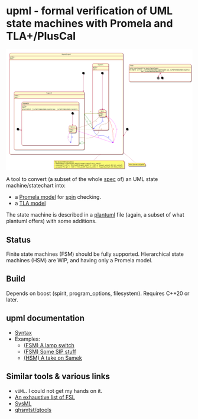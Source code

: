 # upml - formal verification of UML state machines with Promela and TLA+/PlusCal

![image](plantuml/hsm/samek-g.png)

A tool to convert (a subset of the whole [spec](https://www.omg.org/spec/UML/2.5.1/PDF) of) an UML state machine/statechart into:

- a [Promela model](doc/upml/spin.md) for [spin](https://github.com/nimble-code/Spin) checking.
- a [TLA model](doc/upml/tla.md)

The state machine is described in a [plantuml](https://plantuml.com/state-diagram) file (again, a subset of what plantuml offers) with some additions.

## Status

Finite state machines (FSM) should be fully supported. Hierarchical state machines (HSM) are WIP, and having only a Promela model.

## Build

Depends on boost (spirit, program_options, filesystem). Requires C++20 or later.

## upml documentation

- [Syntax](doc/upml/syntax.md)
- Examples:
  - [(FSM) A lamp switch](doc/upml/switch.md)
  - [(FSM) Some SIP stuff](doc/upml/sip.md)
  - [(HSM) A take on Samek](doc/upml/samek.md)

## Similar tools & various links

- ```vUML```. I could not get my hands on it.
- [An exhaustive list of FSL](https://buttondown.email/hillelwayne/archive/formal-specification-languages/)
- [SysML](https://sysml.org/)
- [qhsmtst/qtools](https://www.state-machine.com/qtools/qutest_qhsm.html)
